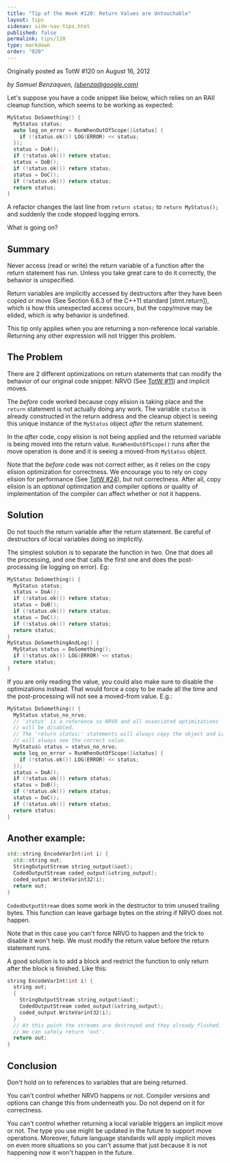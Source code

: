 ```yaml
---
title: "Tip of the Week #120: Return Values are Untouchable"
layout: tips
sidenav: side-nav-tips.html
published: false
permalink: tips/120
type: markdown
order: "020"
---
```


Originally posted as TotW #120 on August 16, 2012

*by Samuel Benzaquen, [(sbenza@google.com)](mailto:sbenza@gmail.com)*

Let's suppose you have a code snippet like below, which relies on an RAII
cleanup function, which seems to be working as expected:

```c++
MyStatus DoSomething() {
  MyStatus status;
  auto log_on_error = RunWhenOutOfScope([&status] {
    if (!status.ok()) LOG(ERROR) << status;
  });
  status = DoA();
  if (!status.ok()) return status;
  status = DoB();
  if (!status.ok()) return status;
  status = DoC();
  if (!status.ok()) return status;
  return status;
}
```

A refactor changes the last line from `return status;` to
`return MyStatus();` and suddenly the code stopped logging errors.

What is going on?

## Summary

Never access (read or write) the return variable of a function after the return
statement has run. Unless you take great care to do it correctly, the behavior
is unspecified.

Return variables are implicitly accessed by destructors after they have been
copied or move (See Section 6.6.3 of the C++11 standard [stmt.return]), which
is how this unexpected access occurs, but the copy/move may be elided, which
is why behavior is undefined.

This tip only applies when you are returning a non-reference local variable.
Returning any other expression will not trigger this problem.

## The Problem

There are 2 different optimizations on return statements that can modify the
behavior of our original code snippet: NRVO (See [TotW #11](/tips/11)) and
implicit moves.

The *before* code worked because copy elision is taking place and the
`return` statement is not actually doing any work. The variable `status` is
already constructed in the return address and the cleanup object is seeing this
unique instance of the `MyStatus` object _after_ the return statement.

In the *after* code, copy elision is not being applied and the returned variable
is being moved into the return value. `RunWhenOutOfScope()` runs after the
move operation is done and it is seeing a moved-from `MyStatus` object.

Note that the *before* code was not correct either, as it relies on the copy
elision optimization for correctness. We encourage you to rely on copy elision
for performance (See [TotW #24](/tips/24)), but not correctness. After all,
copy elision is an _optional_ optimization and compiler options or quality of
implementation of the compiler can affect whether or not it happens.

## Solution

Do not touch the return variable after the return statement. Be careful of
destructors of local variables doing so implicitly.

The simplest solution is to separate the function in two. One that does all the
processing, and one that calls the first one and does the post-processing (ie
logging on error). Eg:

```c++
MyStatus DoSomething() {
  MyStatus status;
  status = DoA();
  if (!status.ok()) return status;
  status = DoB();
  if (!status.ok()) return status;
  status = DoC();
  if (!status.ok()) return status;
  return status;
}
MyStatus DoSomethingAndLog() {
  MyStatus status = DoSomething();
  if (!status.ok()) LOG(ERROR) << status;
  return status;
}
```

If you are only reading the value, you could also make sure to disable the
optimizations instead. That would force a copy to be made all the time and the
post-processing will not see a moved-from value. E.g.:

```c++
MyStatus DoSomething() {
  MyStatus status_no_nrvo;
  // 'status' is a reference so NRVO and all associated optimizations
  // will be disabled.
  // The 'return status;' statements will always copy the object and Logger
  // will always see the correct value.
  MyStatus& status = status_no_nrvo;
  auto log_on_error = RunWhenOutOfScope([&status] {
    if (!status.ok()) LOG(ERROR) << status;
  });
  status = DoA();
  if (!status.ok()) return status;
  status = DoB();
  if (!status.ok()) return status;
  status = DoC();
  if (!status.ok()) return status;
  return status;
}
```

## Another example:

```c++
std::string EncodeVarInt(int i) {
  std::string out;
  StringOutputStream string_output(&out);
  CodedOutputStream coded_output(&string_output);
  coded_output.WriteVarint32(i);
  return out;
}
```

`CodedOutputStream` does some work in the destructor to trim unused trailing
bytes. This function can leave garbage bytes on the string if NRVO does not
happen.

Note that in this case you can't force NRVO to happen and the trick to disable
it won't help. We must modify the return value before the return statement runs.

A good solution is to add a block and restrict the function to only return after
the block is finished. Like this:

```c++
string EncodeVarInt(int i) {
  string out;
  {
    StringOutputStream string_output(&out);
    CodedOutputStream coded_output(&string_output);
    coded_output.WriteVarint32(i);
  }
  // At this point the streams are destroyed and they already flushed.
  // We can safely return 'out'.
  return out;
}
```

## Conclusion

Don't hold on to references to variables that are being returned.

You can't control whether NRVO happens or not. Compiler versions and options can
change this from underneath you. Do not depend on it for correctness.

You can't control whether returning a local variable triggers an implicit move
or not. The type you use might be updated in the future to support move
operations. Moreover, future language standards will apply implicit moves on
even more situations so you can't assume that just because it is not happening
now it won't happen in the future.

